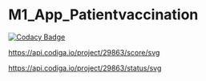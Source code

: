 # M1_App_Patientvaccination

[![Codacy Badge](https://api.codacy.com/project/badge/Grade/ae16e07b81fa4818a6186de60ffb23cf)](https://app.codacy.com/gh/Ramyasri04/M1_App_PatientVaccination?utm_source=github.com&utm_medium=referral&utm_content=Ramyasri04/M1_App_PatientVaccination&utm_campaign=Badge_Grade_Settings)

https://api.codiga.io/project/29863/score/svg

https://api.codiga.io/project/29863/status/svg
